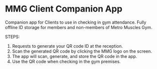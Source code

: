 # MMG Client Companion App
Companion app for Clients to use in checking in gym attendance.
Fully offline ID storage for members and non-members of Metro Muscles Gym.

STEPS:
1. Requests to generate your QR code ID at the reception.
2. Scan the generated QR code by clicking the MMG logo on the screen.
3. The app will scan, generate, and store the QR code in the app.
4. Use the QR code when checking in the gym premises.

